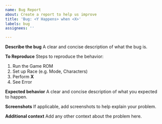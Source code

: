 ```yaml
---
name: Bug Report
about: Create a report to help us improve
title: 'Bug: <Y Happens> when <X>'
labels: bug
assignees: ''

---
```


**Describe the bug**
A clear and concise description of what the bug is.

**To Reproduce**
Steps to reproduce the behavior:
1. Run the Game ROM
2. Set up Race (e.g. Mode, Characters)
3. Perform **X**
4. See Error

**Expected behavior**
A clear and concise description of what you expected to happen.

**Screenshots**
If applicable, add screenshots to help explain your problem.

**Additional context**
Add any other context about the problem here.
